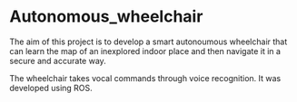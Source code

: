 # Autonomous_wheelchair

The aim of this project is to develop a smart autonoumous wheelchair that can learn the map of an inexplored indoor place and then navigate it in a secure and accurate way.

The wheelchair takes vocal commands through voice recognition.
It was developed using ROS.

